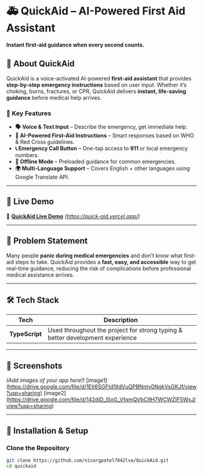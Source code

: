 # 🚑 QuickAid – AI-Powered First Aid Assistant

**Instant first-aid guidance when every second counts.**


## 🏥 About QuickAid
QuickAid is a voice-activated AI-powered **first-aid assistant** that provides **step-by-step emergency instructions** based on user input. Whether it’s choking, burns, fractures, or CPR, QuickAid delivers **instant, life-saving guidance** before medical help arrives.

### 🔹 Key Features  
- **🗣️ Voice & Text Input** – Describe the emergency, get immediate help.  
- **🤖 AI-Powered First-Aid Instructions** – Smart responses based on WHO & Red Cross guidelines.  
- **📞 Emergency Call Button** – One-tap access to **911** or local emergency numbers.  
- **📶 Offline Mode** – Preloaded guidance for common emergencies.  
- **🌍 Multi-Language Support** – Covers English + other languages using Google Translate API.  

---

## 🚀 Live Demo  
🔗 [**QuickAid Live Demo**](#) *(https://quick-aid.vercel.app/)*  

---

## 🎯 Problem Statement  
Many people **panic during medical emergencies** and don’t know what first-aid steps to take. QuickAid provides a **fast, easy, and accessible** way to get real-time guidance, reducing the risk of complications before professional medical assistance arrives.  

---

## 🛠️ Tech Stack  
| Tech | Description |
|------|------------|
| **TypeScript** | Used throughout the project for strong typing & better development experience |

---

## 📸 Screenshots  
*(Add images of your app here!)* 
[image1] (https://drive.google.com/file/d/1Etl6SGFtd1IIdVuQPBNnty0NgkVsGKJf/view?usp=sharing)
[image2] (https://drive.google.com/file/d/142diD_lSoG_VfqmQVbC9H7WCWZIF5WxJ/view?usp=sharing)

---

## 🔧 Installation & Setup  

### Clone the Repository  
```bash
git clone https://github.com/nisargpatel7042lva/QuickAid.git
cd quickaid
